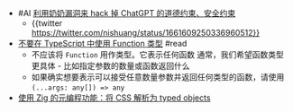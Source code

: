 - #AI [利用奶奶漏洞来 hack 掉 ChatGPT 的道德约束、安全约束](https://www.polygon.com/23690187/discord-ai-chatbot-clyde-grandma-exploit-chatgpt)
	- {{twitter https://twitter.com/nishuang/status/1661609250336960512}}
- [不要在 TypeScript 中使用 Function 类型](https://www.totaltypescript.com/dont-use-function-keyword-in-typescript) #read
	- 不应该将 `Function` 用作类型。它表示任何函数
	  通常，我们希望函数类型更具体 - 比如指定参数的数量或函数返回什么
	- 如果确实想要表示可以接受任意数量参数并返回任何类型的函数，请使用 `(...args: any[]) => any`
- [使用 Zig 的元编程功能：将 CSS 解析为 typed objects](https://notes.eatonphil.com/2023-06-19-metaprogramming-in-zig-and-parsing-css.html)